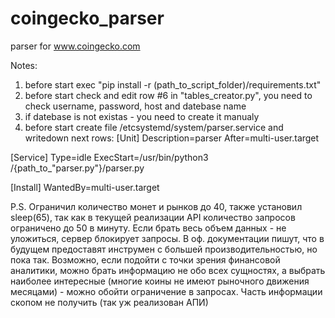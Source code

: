 # coingecko_parser
parser for www.coingecko.com

Notes:
1. before start exec "pip install -r (path_to_script_folder)/requirements.txt"
2. before start check and edit row #6 in "tables_creator.py", you need to check username, password, host and datebase name
3. if datebase is not existas - you need to create it manualy
4. before start create file /etcsystemd/system/parser.service and writedown next rows:
[Unit]
Description=parser
After=multi-user.target

[Service]
Type=idle
ExecStart=/usr/bin/python3 /{path_to_"parser.py"}/parser.py

[Install]
WantedBy=multi-user.target

P.S.
Ограничил количество монет и рынков до 40, также установил sleep(65), так как в текущей реализации API количество запросов
ограничено до 50 в минуту. Если брать весь объем данных - не уложиться, сервер блокирует запросы. В оф. документации пишут,
что в будущем предоставят инструмен с большей производительностью, но пока так. Возможно, если подойти с точки зрения финансовой аналитики, можно брать информацию не обо всех сущностях, а выбрать наиболее интересные (многие коины не имеют рыночного движения месяцами) - можно обойти ограничение в запросах. Часть информации скопом не получить (так уж реализован АПИ)